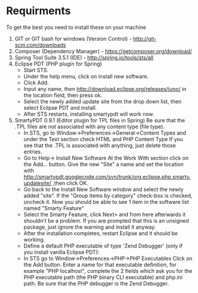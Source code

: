 # Requirments

To get the best you need to install these on your machine

1. GIT or GIT bash for windows (Version Control) - http://git-scm.com/downloads
2. Composer (Dependency Manager) - https://getcomposer.org/download/
3. Spring Tool Suite 3.5.1 (IDE) - http://spring.io/tools/sts/all
4. Eclipse PDT (PHP plugin for Spring)
    * Start STS.
    * Under the help menu, click on install new software.
    * Click Add.
    * Input any name, then http://download.eclipse.org/releases/juno/ in the location field, then press ok.
    * Select the newly added update site from the drop down list, then select Eclipse PDT and install.
    * After STS restarts, installing smartypdt will work now.
5. SmartyPDT 0.9.1 (Editor plugin for TPL files in Spring) Be sure that the .TPL files are not associated with any content type (file type).
    * In STS, go to Window->Preferences->General->Content Types and under the Text section check HTML and PHP Content Type If you see that the .TPL is associated with anything, just delete those entries.
    * Go to Help-> Install New Software At the Work With section click on the Add... button. Give the new "Site" a name and set the location with http://smartypdt.googlecode.com/svn/trunk/org.eclipse.php.smarty.updatesite/ ,then click OK.
    * Go back to the Install New Software window and select the newly added "site". If the "Group items by category" check-box is checked, uncheck it. Now you should be able to see 1 item in the software list named "Smarty Feature"
    * Select the Smarty Feature, click Next> and from here afterwards it shouldn't be a problem. If you are prompted that this is an unsigned package, just ignore the warning and install it anyway.
    * After the installation completes, restart Eclipse and it should be working.
    * Define a default PHP executable of type 'Zend Debugger' (only if you install vanilla Eclipse PDT):
    * In STS go to Window->Preferences->PHP->PHP Executables Click on the Add button. Enter a name for that executable definition, for example "PHP localhost", complete the 2 fields which ask you for the PHP executable path (the PHP binary CLI executable) and php.ini path. Be sure that the PHP debugger is the Zend Debugger.
